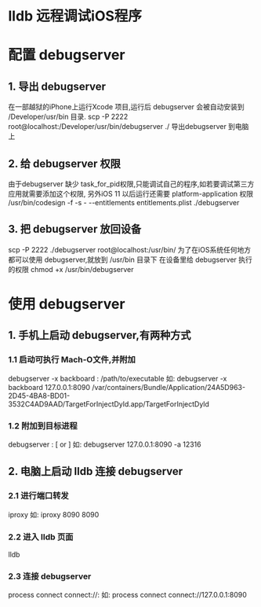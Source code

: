 # lldb 远程调试iOS程序

# 配置 debugserver
## 1. 导出 debugserver
在一部越狱的iPhone上运行Xcode 项目,运行后 debugserver 会被自动安装到 /Developer/usr/bin 目录.
scp -P 2222 root@localhost:/Developer/usr/bin/debugserver ./
导出debugserver 到电脑上

## 2. 给 debugserver 权限
由于debugserver 缺少 task_for_pid权限,只能调试自己的程序,如若要调试第三方应用就需要添加这个权限,
另外iOS 11 以后运行还需要 platform-application 权限
/usr/bin/codesign -f -s - --entitlements entitlements.plist ./debugserver

## 3. 把 debugserver 放回设备
scp -P 2222 ./debugserver root@localhost:/usr/bin/
为了在iOS系统任何地方都可以使用 debugserver,就放到 /usr/bin 目录下
在设备里给 debugserver 执行的权限
chmod +x /usr/bin/debugserver


# 使用 debugserver
## 1. 手机上启动 debugserver,有两种方式
### 1.1 启动可执行 Mach-O文件,并附加
debugserver -x backboard <IP>:<PORT> /path/to/executable
如:
debugserver -x backboard 127.0.0.1:8090 /var/containers/Bundle/Application/24A5D963-2D45-4BA8-BD01-3532C4AD9AAD/TargetForInjectDyld.app/TargetForInjectDyld
### 1.2 附加到目标进程
debugserver <IP>:<PORT> [<processName> or <pid>]
如:
debugserver 127.0.0.1:8090 -a 12316
## 2. 电脑上启动 lldb 连接 debugserver
### 2.1 进行端口转发
iproxy <port> <port>
如:
iproxy 8090 8090
### 2.2 进入 lldb 页面
lldb
### 2.3 连接 debugserver
process connect connect://<IP>:<PORT>
如:
process connect connect://127.0.0.1:8090


